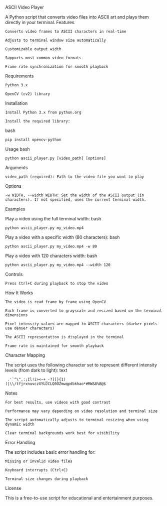 ASCII Video Player

A Python script that converts video files into ASCII art and plays them directly in your terminal.
Features

    Converts video frames to ASCII characters in real-time

    Adjusts to terminal window size automatically

    Customizable output width

    Supports most common video formats

    Frame rate synchronization for smooth playback

Requirements

    Python 3.x

    OpenCV (cv2) library

Installation

    Install Python 3.x from python.org

    Install the required library:

bash

    pip install opencv-python

Usage
bash

    python ascii_player.py [video_path] [options]

Arguments

    video_path (required): Path to the video file you want to play

Options

    -w WIDTH, --width WIDTH: Set the width of the ASCII output (in characters). If not specified, uses the current terminal width.

Examples

Play a video using the full terminal width:
bash

    python ascii_player.py my_video.mp4

Play a video with a specific width (80 characters):
bash

    python ascii_player.py my_video.mp4 -w 80

Play a video with 120 characters width:
bash

    python ascii_player.py my_video.mp4 --width 120

Controls

    Press Ctrl+C during playback to stop the video

How It Works

    The video is read frame by frame using OpenCV

    Each frame is converted to grayscale and resized based on the terminal dimensions

    Pixel intensity values are mapped to ASCII characters (darker pixels use denser characters)

    The ASCII representation is displayed in the terminal

    Frame rate is maintained for smooth playback

Character Mapping

The script uses the following character set to represent different intensity levels (from dark to light):
text

     .'`^\",:;Il!i><~+_-?][}{1)(|\\/tfjrxnuvczXYUJCLQ0OZmwqpdbkhao*#MW&8%B@$

Notes

    For best results, use videos with good contrast

    Performance may vary depending on video resolution and terminal size

    The script automatically adjusts to terminal resizing when using dynamic width

    Clear terminal backgrounds work best for visibility

Error Handling

The script includes basic error handling for:

    Missing or invalid video files

    Keyboard interrupts (Ctrl+C)

    Terminal size changes during playback

License

This is a free-to-use script for educational and entertainment purposes.
